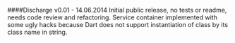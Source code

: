 ####Discharge v0.01 - 14.06.2014
Initial public release, no tests or readme, needs code review and refactoring.
Service container implemented with some ugly hacks because Dart does not support instantiation of class by its class name in string.